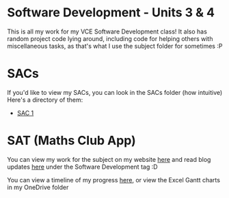 # Software Development - Units 3 & 4
This is all my work for my VCE Software Development class! It also has random project code lying around, including code for helping others with miscellaneous tasks, as that's what I use the subject folder for sometimes :P

# SACs
If you'd like to view my SACs, you can look in the SACs folder (how intuitive) <br>
Here's a directory of them:
- [SAC 1](AOS2%20Programming/Code/SACs/SAC1%20Garv%20Shah/README.md)

# SAT (Maths Club App)
You can view my work for the subject on my website [here](https://garv-shah.vercel.app/software-dev) and read blog updates [here](https://garv-shah.vercel.app) under the Software Development tag :D

You can view a timeline of my progress [here](https://quire.io/w/Garv_SAT?view=timeline), or view the Excel Gantt charts in my OneDrive folder
